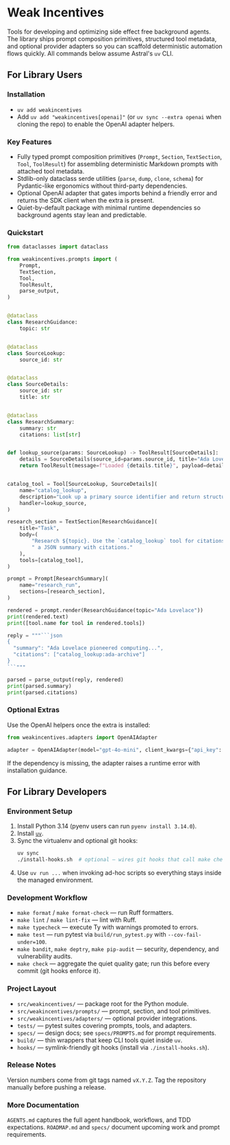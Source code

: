 # Weak Incentives

Tools for developing and optimizing side effect free background agents. The library ships prompt composition primitives, structured tool metadata, and optional provider adapters so you can scaffold deterministic automation flows quickly. All commands below assume Astral's `uv` CLI.

## For Library Users

### Installation

- `uv add weakincentives`
- Add `uv add "weakincentives[openai]"` (or `uv sync --extra openai` when cloning the repo) to enable the OpenAI adapter helpers.

### Key Features

- Fully typed prompt composition primitives (`Prompt`, `Section`, `TextSection`, `Tool`, `ToolResult`) for assembling deterministic Markdown prompts with attached tool metadata.
- Stdlib-only dataclass serde utilities (`parse`, `dump`, `clone`, `schema`) for Pydantic-like ergonomics without third-party dependencies.
- Optional OpenAI adapter that gates imports behind a friendly error and returns the SDK client when the extra is present.
- Quiet-by-default package with minimal runtime dependencies so background agents stay lean and predictable.

### Quickstart

````python
from dataclasses import dataclass

from weakincentives.prompts import (
    Prompt,
    TextSection,
    Tool,
    ToolResult,
    parse_output,
)


@dataclass
class ResearchGuidance:
    topic: str


@dataclass
class SourceLookup:
    source_id: str


@dataclass
class SourceDetails:
    source_id: str
    title: str


@dataclass
class ResearchSummary:
    summary: str
    citations: list[str]


def lookup_source(params: SourceLookup) -> ToolResult[SourceDetails]:
    details = SourceDetails(source_id=params.source_id, title="Ada Lovelace Archive")
    return ToolResult(message=f"Loaded {details.title}", payload=details)


catalog_tool = Tool[SourceLookup, SourceDetails](
    name="catalog_lookup",
    description="Look up a primary source identifier and return structured details.",
    handler=lookup_source,
)

research_section = TextSection[ResearchGuidance](
    title="Task",
    body=(
        "Research ${topic}. Use the `catalog_lookup` tool for citations and return"
        " a JSON summary with citations."
    ),
    tools=[catalog_tool],
)

prompt = Prompt[ResearchSummary](
    name="research_run",
    sections=[research_section],
)

rendered = prompt.render(ResearchGuidance(topic="Ada Lovelace"))
print(rendered.text)
print([tool.name for tool in rendered.tools])

reply = """```json
{
  "summary": "Ada Lovelace pioneered computing...",
  "citations": ["catalog_lookup:ada-archive"]
}
```"""

parsed = parse_output(reply, rendered)
print(parsed.summary)
print(parsed.citations)
````

### Optional Extras

Use the OpenAI helpers once the extra is installed:

```python
from weakincentives.adapters import OpenAIAdapter

adapter = OpenAIAdapter(model="gpt-4o-mini", client_kwargs={"api_key": "sk-..."})
```

If the dependency is missing, the adapter raises a runtime error with installation guidance.

## For Library Developers

### Environment Setup

1. Install Python 3.14 (pyenv users can run `pyenv install 3.14.0`).
1. Install [`uv`](https://github.com/astral-sh/uv).
1. Sync the virtualenv and optional git hooks:
   ```bash
   uv sync
   ./install-hooks.sh  # optional – wires git hooks that call make check
   ```
1. Use `uv run ...` when invoking ad-hoc scripts so everything stays inside the managed environment.

### Development Workflow

- `make format` / `make format-check` — run Ruff formatters.
- `make lint` / `make lint-fix` — lint with Ruff.
- `make typecheck` — execute Ty with warnings promoted to errors.
- `make test` — run pytest via `build/run_pytest.py` with `--cov-fail-under=100`.
- `make bandit`, `make deptry`, `make pip-audit` — security, dependency, and vulnerability audits.
- `make check` — aggregate the quiet quality gate; run this before every commit (git hooks enforce it).

### Project Layout

- `src/weakincentives/` — package root for the Python module.
- `src/weakincentives/prompts/` — prompt, section, and tool primitives.
- `src/weakincentives/adapters/` — optional provider integrations.
- `tests/` — pytest suites covering prompts, tools, and adapters.
- `specs/` — design docs; see `specs/PROMPTS.md` for prompt requirements.
- `build/` — thin wrappers that keep CLI tools quiet inside `uv`.
- `hooks/` — symlink-friendly git hooks (install via `./install-hooks.sh`).

### Release Notes

Version numbers come from git tags named `vX.Y.Z`. Tag the repository manually before pushing a release.

### More Documentation

`AGENTS.md` captures the full agent handbook, workflows, and TDD expectations. `ROADMAP.md` and `specs/` document upcoming work and prompt requirements.
